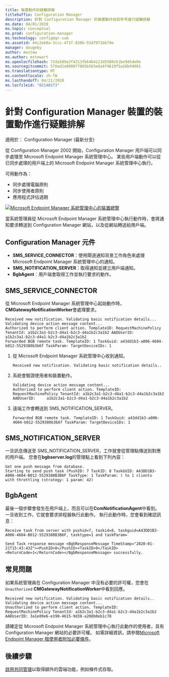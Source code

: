 ```yaml
---
title: 裝置動作的疑難排解
titleSuffix: Configuration Manager
description: 針對 Configuration Manager 的裝置動作技術參考進行疑難排解
ms.date: 04/01/2020
ms.topic: conceptual
ms.prod: configuration-manager
ms.technology: configmgr-sum
ms.assetid: 44c2eb8a-3ccc-471f-838b-55d7971bb79e
manager: dougeby
author: mestew
ms.author: mstewart
ms.openlocfilehash: 72da589a3f4213fb64b4123d5580cb1be945de0e
ms.sourcegitcommit: 578ad1e8088f7065b565e8a4f4619f5a26b94001
ms.translationtype: MT
ms.contentlocale: zh-TW
ms.lasthandoff: 04/21/2020
ms.locfileid: "82140273"
---
```

# <a name="troubleshooting-device-actions-for-configuration-manager-devices"></a>針對 Configuration Manager 裝置的裝置動作進行疑難排解

適用於：  Configuration Manager (最新分支)

從 Configuration Manager 2002 開始，Configuration Manager 用戶端可以同步處理至 Microsoft Endpoint Manager 系統管理中心。 某些用戶端動作可以從已同步處理的用戶端上的 Microsoft Endpoint Manager 系統管理中心執行。

可用動作為：
- 同步處理電腦原則
- 同步使用者原則
- 應用程式評估週期


[![Microsoft Endpoint Manager 系統管理中心的裝置總覽](./media/3555758-device-overview-actions.png)](./media/3555758-device-overview-actions.png#lightbox)
  
當系統管理員從 Microsoft Endpoint Manager 系統管理中心執行動作時，會將通知要求轉送到 Configuration Manager 網站，以及從網站轉送給用戶端。

## <a name="configuration-manager-components"></a>Configuration Manager 元件

- **SMS_SERVICE_CONNECTOR**：使用閘道通知背景工作角色來處理 Microsoft Endpoint Manager 系統管理中心的通知。
- **SMS_NOTIFICATION_SERVER**：取得通知並建立用戶端通知。
- **BgbAgent**：用戶端會取得工作並執行要求的動作。

## <a name="sms_service_connector"></a>SMS_SERVICE_CONNECTOR

從 Microsoft Endpoint Manager 系統管理中心起始動作時， **CMGatewayNotificationWorker**會處理要求。  

```text
Received new notification. Validating basic notification details...
Validating device action message content...
Authorized to perform client action. TemplateID: RequestMachinePolicy TenantId: a1b2c3a1-b2c3-d4a1-b2c3-d4a1b2c3a1b2 AADUserID:     a1b2c3a1-b2c3-d4a1-b2c3-d4a1b2c3a1b2
Forwarded BGB remote task. TemplateID: 1 TaskGuid: a43dd1b3-a006-4604-b012-5529380b3b6f TaskParam: TargetDeviceIDs: 1  
```
 
1. 從 Microsoft Endpoint Manager 系統管理中心收到通知。

   ```text
   Received new notification. Validating basic notification details..
   ```

1. 系統會驗證使用者和裝置動作。

   ```text
   Validating device action message content... 
   Authorized to perform client action. TemplateID: RequestMachinePolicy TenantId: a1b2c3a1-b2c3-d4a1-b2c3-d4a1b2c3a1b2 AADUserID:     a1b2c3a1-b2c3-d4a1-b2c3-d4a1b2c3a1b2
   ```

1. 遠端工作會轉送到 SMS_NOTIFICATION_SERVER。

    ```text
   Forwarded BGB remote task. TemplateID: 1 TaskGuid: a43dd1b3-a006-4604-b012-5529380b3b6f TaskParam: TargetDeviceIDs: 1  
    ```


## <a name="sms_notification_server"></a>SMS_NOTIFICATION_SERVER

一旦訊息傳送至 SMS_NOTIFICATION_SERVER，工作就會從管理點傳送到對應的用戶端。 您會在**bgbserver.log**的管理點上看到下列內容：

```text
Get one push message from database.
Starting to send push task (PushID: 7 TaskID: 8 TaskGUID: A43DD1B3-A006-4604-B012-5529380B3B6F TaskType: 1 TaskParam: ) to 1 clients  with throttling (strategy: 1 param: 42)
```

## <a name="bgbagent"></a>BgbAgent

最後一個步驟會發生在用戶端上，而且可以在**CcmNotificationAgent**中看到。 一旦收到工作，它就會要求排程器執行此動作。 執行此動作時，您會看到確認訊息：

```text
Receive task from server with pushid=7, taskid=8, taskguid=A43DD1B3-A006-4604-B012-5529380B3B6F, tasktype=1 and taskParam=

Send Task response message <BgbResponseMessage TimeStamp="2020-01-21T15:43:43Z"><PushID>8</PushID><TaskID>9</TaskID><ReturnCode>1</ReturnCode></BgbResponseMessage> successfully.
```

## <a name="common-issues"></a>常見問題

如果系統管理員在 Configuration Manager 中沒有必要的許可權，您會在`Unauthorized` **CMGatewayNotificationWorker**中看到回應。

```text
Received new notification. Validating basic notification details..
Validating device action message content...
Unauthorized to perform client action. TemplateID: RequestMachinePolicy TenantId: a1b2c3a1-b2c3-d4a1-b2c3-d4a1b2c3a1b2 AADUserID: 3a1e89e6-e190-4615-9d38-a208b0eb1c78
```  

請確定從 Microsoft Endpoint Manager 系統管理中心執行此動作的使用者，具有 Configuration Manager 網站的必要許可權。 如需詳細資訊，請參閱[Microsoft Endpoint Manager 租使用者附加必要條件](device-sync-actions.md#prerequisites)。

## <a name="next-steps"></a>後續步驟

[啟用共同管理](../comanage/overview.md)以取得額外的雲端功能，例如條件式存取。
